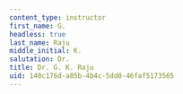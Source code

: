 ```yaml
---
content_type: instructor
first_name: G.
headless: true
last_name: Raju
middle_initial: K.
salutation: Dr.
title: Dr. G. K. Raju
uid: 140c176d-a85b-4b4c-5dd0-46faf5173565
---
```

